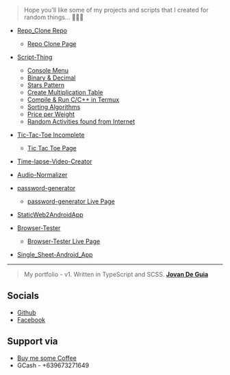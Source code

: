 
> Hope you'll like some of my projects and scripts 
> that I created for random things... 🤦‍♂️🙃

- [Repo_Clone Repo](https://github.com/jxmked/Repo_Clone) 
  - [Repo Clone Page](https://jxmked.github.io/Repo_Clone)
  
- [Script-Thing](https://github.com/jxmked/Script-Thing)
  - [Console Menu](https://github.com/jxmked/Script-Thing/tree/xio/Console%20Menu)
  - [Binary & Decimal](https://github.com/jxmked/Script-Thing/tree/xio/Binary%20%26%20Decimal)
  - [Stars Pattern](https://github.com/jxmked/Script-Thing/tree/xio/Stars%20Pattern)
  - [Create Multiplication Table](https://github.com/jxmked/Script-Thing/tree/xio/Create%20Multiplication%20Table)
  - [Compile & Run C/C++ in Termux](https://github.com/jxmked/Script-Thing/tree/xio/Compile%20%26%20Run%20C%20%26%20C%2B%2B%20Language%20using%20Termux)
  - [Sorting Algorithms](https://github.com/jxmked/Script-Thing/tree/xio/Sorting%20Algorithms)
  - [Price per Weight](https://github.com/jxmked/Script-Thing/tree/xio/Price%20per%20Weights)
  - [Random Activities found from Internet](https://github.com/jxmked/Script-Thing/tree/xio/Random%20Activities)

- [Tic-Tac-Toe Incomplete](https://github.com/jxmked/Tic-Tac-Toe-incomplete)
  - [Tic Tac Toe Page](https://jxmked.github.io/Tic-Tac-Toe-incomplete/)

- [Time-lapse-Video-Creator](https://github.com/jxmked/Time-lapse-Video-Creator)
- [Audio-Normalizer](https://github.com/jxmked/Audio-Normalizer)

- [password-generator](https://github.com/jxmked/password-generator)
  - [password-generator Live Page](https://pldtwifi.netlify.app/)

- [StaticWeb2AndroidApp](https://github.com/jxmked/StaticWeb2AndroidApp)

- [Browser-Tester](https://github.com/jxmked/Browser-Tester)
  - [Browser-Tester Live Page](https://jxmked.github.io/Browser-Tester/)

- [Single_Sheet-Android_App](https://github.com/jxmked/Single_Sheet-Android_App/)

----

<!--
----
[![Top Langs](https://github-readme-stats.vercel.app/api/top-langs/?username=jxmked&langs_count=4&layout=compact&theme=dark)](https://github.com/jxmked/jxmked)
----

> My static website under develoment but functional.
__[xCreatIOn](https://xio.netlify.app/)__ -->

> My portfolio - v1. Written in TypeScript and SCSS.
__[Jovan De Guia](https://jxmked.github.io/jxmked/)__

## Socials

- [Github](https://github.com/jxmked)
- [Facebook](https://www.facebook.com/deguia25)

## Support via

- [Buy me some Coffee](https://www.buymeacoffee.com/jxmked)
- GCash - +639673271649
